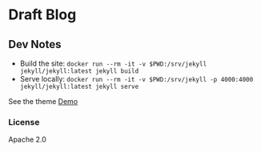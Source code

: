 # Draft Blog

## Dev Notes

- Build the site: `docker run --rm -it -v $PWD:/srv/jekyll jekyll/jekyll:latest jekyll build`
- Serve locally: `docker run --rm -it -v $PWD:/srv/jekyll -p 4000:4000 jekyll/jekyll:latest jekyll serve`

See the theme [Demo](https://artemsheludko.github.io/flexible-jekyll/)

### License

Apache 2.0
